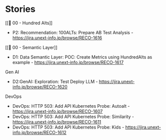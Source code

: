 # Stories

[[🕎 00 - Hundred Alts]]
* P2: Recommendation: 100ALTs: Prepare AB Test Analysis - https://jira.unext-info.jp/browse/RECO-1616

[[🕎 00 - Semantic Layer]]
* D1: Data Semantic Layer: POC: Create Metrics using HundredAlts as example - https://jira.unext-info.jp/browse/RECO-1617

Gen AI
* D2:GenAI: Exploration: Test Deploy LLM	- https://jira.unext-info.jp/browse/RECO-1620

DevOps
* DevOps: HTTP 503: Add API Kubernetes Probe: Autoalt - https://jira.unext-info.jp/browse/RECO-1607
* DevOps: HTTP 503: Add API Kubernetes Probe: Similarity - https://jira.unext-info.jp/browse/RECO-1611
* DevOps: HTTP 503: Add API Kubernetes Probe: Kids - https://jira.unext-info.jp/browse/RECO-1612
